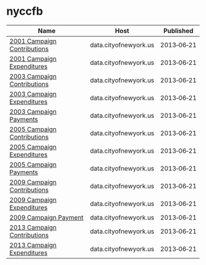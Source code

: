 # nyccfb

Name | Host | Published
---- | ---- | ---------
[2001 Campaign Contributions](../datasets/735p-zed8.md) | data.cityofnewyork.us | 2013&#x2011;06&#x2011;21
[2001 Campaign Expenditures](../datasets/k3cd-yu9d.md) | data.cityofnewyork.us | 2013&#x2011;06&#x2011;21
[2003 Campaign Contributions](../datasets/s79c-jgrm.md) | data.cityofnewyork.us | 2013&#x2011;06&#x2011;21
[2003 Campaign Expenditures](../datasets/fbaw-uq4e.md) | data.cityofnewyork.us | 2013&#x2011;06&#x2011;21
[2003 Campaign Payments](../datasets/ms66-xjfq.md) | data.cityofnewyork.us | 2013&#x2011;06&#x2011;21
[2005 Campaign Contributions](../datasets/64gx-bycn.md) | data.cityofnewyork.us | 2013&#x2011;06&#x2011;21
[2005 Campaign Expenditures](../datasets/easq-ubfe.md) | data.cityofnewyork.us | 2013&#x2011;06&#x2011;21
[2005 Campaign Payments](../datasets/9mjx-v8ip.md) | data.cityofnewyork.us | 2013&#x2011;06&#x2011;21
[2009 Campaign Contributions](../datasets/bbs3-q5us.md) | data.cityofnewyork.us | 2013&#x2011;06&#x2011;21
[2009 Campaign Expenditures](../datasets/vg63-xw6u.md) | data.cityofnewyork.us | 2013&#x2011;06&#x2011;21
[2009 Campaign Payment](../datasets/vyxt-abab.md) | data.cityofnewyork.us | 2013&#x2011;06&#x2011;21
[2013 Campaign Contributions](../datasets/n8p9-7jxp.md) | data.cityofnewyork.us | 2013&#x2011;06&#x2011;21
[2013 Campaign Expenditures](../datasets/kwmq-dbub.md) | data.cityofnewyork.us | 2013&#x2011;06&#x2011;21

